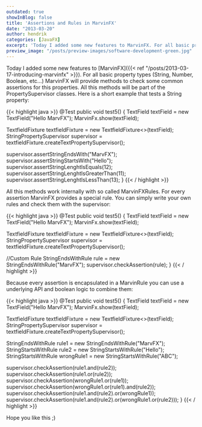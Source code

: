 ```yaml
---
outdated: true
showInBlog: false
title: 'Assertions and Rules in MarvinFX'
date: "2013-03-20"
author: hendrik
categories: [JavaFX]
excerpt: 'Today I added some new features to MarvinFX. For all basic property types (String, Number, Boolean, etc...) MarvinFX will provide methods to check some common assertions for this properties. '
preview_image: "/posts/preview-images/software-development-green.jpg"
---
```

Today I added some new features to [MarvinFX]({{< ref "/posts/2013-03-17-introducing-marvinfx" >}}). For all basic property types (String, Number, Boolean, etc...) MarvinFX will provide methods to check some common assertions for this properties. All this methods will be part of the PropertySupervisor classes. Here is a short example that tests a String property:

{{< highlight java >}}
@Test
public void test5() {
	TextField textField = new TextField("Hello MarvFX");
	MarvinFx.show(textField);</p>
	TextfieldFixture<TextField> textfieldFixture = new TextfieldFixture<>(textField);
	StringPropertySupervisor supervisor = textfieldFixture.createTextPropertySupervisor();</p>
	supervisor.assertStringEndsWith("MarvFX");
	supervisor.assertStringStartsWith("Hello");
	supervisor.assertStringLenghtIsEquals(12);
	supervisor.assertStringLenghtIsGreaterThan(11);
	supervisor.assertStringLenghtIsLessThan(13);
}
{{< / highlight >}}

All this methods work internally with so called MarvinFXRules. For every assertion MarvinFX provides a special rule. You can simply write your own rules and check them with the supervisor:

{{< highlight java >}}
@Test
public void test5() {
	TextField textField = new TextField("Hello MarvFX");
	MarvinFx.show(textField);</p>
	TextfieldFixture<TextField> textfieldFixture = new TextfieldFixture<>(textField);
	StringPropertySupervisor supervisor = textfieldFixture.createTextPropertySupervisor();</p>
	//Custom Rule
	StringEndsWithRule rule = new StringEndsWithRule("MarvFX");
	supervisor.checkAssertion(rule);
}
{{< / highlight >}}

Because every assertion is encapsulated in a MarvinRule you can use a underlying API and boolean logic to combine them:

{{< highlight java >}}
@Test
public void test5() {
	TextField textField = new TextField("Hello MarvFX");
	MarvinFx.show(textField);</p>
	TextfieldFixture<TextField> textfieldFixture = new TextfieldFixture<>(textField);
	StringPropertySupervisor supervisor = textfieldFixture.createTextPropertySupervisor();</p>
	StringEndsWithRule rule1 = new StringEndsWithRule("MarvFX");
	StringStartsWithRule rule2 = new StringStartsWithRule("Hello");
	StringStartsWithRule wrongRule1 = new StringStartsWithRule("ABC");</p>
	supervisor.checkAssertion(rule1.and(rule2));
	supervisor.checkAssertion(rule1.or(rule2));
	supervisor.checkAssertion(wrongRule1.or(rule1));
	supervisor.checkAssertion(wrongRule1.or(rule1).and(rule2));
	supervisor.checkAssertion(rule1.and(rule2).or(wrongRule1));
	supervisor.checkAssertion(rule1.and(rule2).or(wrongRule1.or(rule2)));
}
{{< / highlight >}}

Hope you like this ;)
